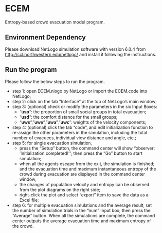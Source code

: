 # ECEM
Entropy-based crowd evacuation model program.

## Environment Dependency

Please download NetLogo simulation software with version 6.0.4 
from http://ccl.northwestern.edu/netlogo/ and install it following the instructions. 

## Run the program
Please follow the below steps to run the program.
* step 1: open ECEM.nlogo by NetLogo or import the ECEM.code into NetLogo;
* step 2: click on the tab “Interface” at the top of NetLogo’s main window;
* step 3: (optional) check or modify the parameters in the six Input Boxes:
    * “**usp**”: the proportion of small social groups in total evacuation;
    * “**usd**”: the comfort distance for the small groups;
    * “**uws**”,”**uwe**”,”**uwa**”,”**uwc**”: weights of the velocity components;
* step 4: (optional) click the tab “code”, and edit initialization function to
re-assign the other parameters in the simulation, including the total number 
of evacuees, individual view distance and angle, etc.;
* step 5: for single evacuation simulation, 
    * press the “Setup” button, the command center will show 
    “observer: ’Initialization completed!’”; then press the “Go” button
     to start simulation;
    * when all the agents escape from the exit, the simulation is finished;
     and the evacuation time and maximum instantaneous entropy of the crowd 
     during evacuation are displayed in the command center window;
    * the changes of population velocity and entropy can be observed from
    the plot diagrams on the right side;
    * right-click the plot and select “export” item to save the data 
    as a Excel file;
* step 6: for multiple evacuation simulations and the average result,
set the number of simulation trials in the “num” Input box; 
then press the “Average” button. When all the simulations are complete, 
the command center outputs the average evacuation time and 
maximum entropy of the crowd.
